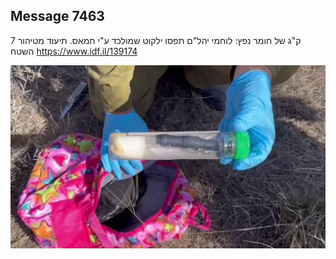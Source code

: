 ## Message 7463

7 ק"ג של חומר נפץ:
לוחמי יהל"ם תפסו ילקוט שמולכד ע"י חמאס. תיעוד מטיהור השטח
https://www.idf.il/139174

![Photo](./7463/7463_photo.jpg)

